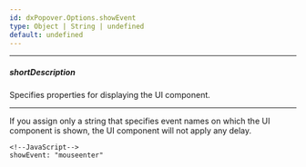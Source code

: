 ```yaml
---
id: dxPopover.Options.showEvent
type: Object | String | undefined
default: undefined
---
```

---
##### shortDescription
Specifies properties for displaying the UI component.

---
If you assign only a string that specifies event names on which the UI component is shown, the UI component will not apply any delay.

    <!--JavaScript-->
    showEvent: "mouseenter"